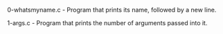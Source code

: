 0-whatsmyname.c - Program that prints its name, followed by a new line.

1-args.c - Program that prints the number of arguments passed into it.
